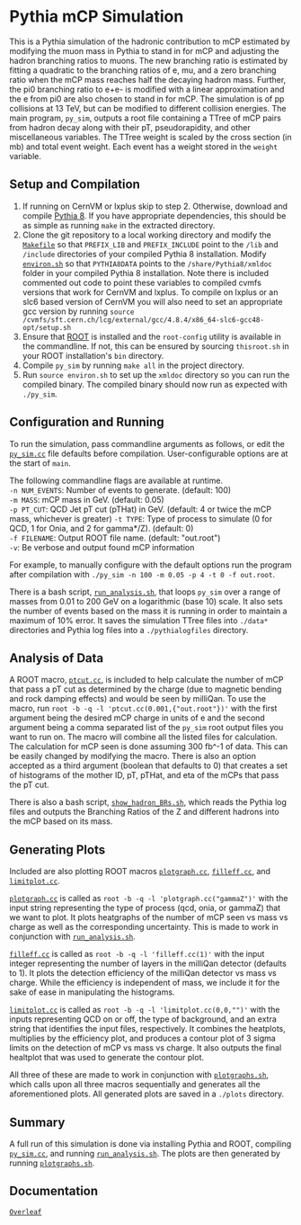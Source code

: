 Pythia mCP Simulation
=====================
This is a Pythia simulation of the hadronic contribution to mCP estimated by modifying the muon mass in Pythia to stand in for mCP and adjusting the hadron branching ratios to muons. The new branching ratio is estimated by fitting a quadratic to the branching ratios of e, mu, and a zero branching ratio when the mCP mass reaches half the decaying hadron mass. Further, the pi0 branching ratio to e+e- is modified with a linear approximation and the e from pi0 are also chosen to stand in for mCP. The simulation is of pp collisions at 13 TeV, but can be modified to different collision energies. The main program, `py_sim`, outputs a root file containing a TTree of mCP pairs from hadron decay along with their pT, pseudorapidity, and other miscellaneous variables. The TTree weight is scaled by the cross section (in mb) and total event weight. Each event has a weight stored in the `weight` variable.

Setup and Compilation
---------------------
1. If running on CernVM or lxplus skip to step 2. Otherwise, download and compile [Pythia 8](http://home.thep.lu.se/~torbjorn/Pythia.html). If you have appropriate dependencies, this should be as simple as running `make` in the extracted directory.
2. Clone the git repository to a local working directory and modify the [`Makefile`](../master/Makefile) so that `PREFIX_LIB` and `PREFIX_INCLUDE` point to the `/lib` and `/include` directories of your compiled Pythia 8 installation. Modify [`environ.sh`](../master/environ.sh) so that `PYTHIA8DATA` points to the `/share/Pythia8/xmldoc` folder in your compiled Pythia 8 installation. Note there is included commented out code to point these variables to compiled cvmfs versions that work for CernVM and lxplus. To compile on lxplus or an slc6 based version of CernVM you will also need to set an appropriate gcc version by running `source /cvmfs/sft.cern.ch/lcg/external/gcc/4.8.4/x86_64-slc6-gcc48-opt/setup.sh`
3. Ensure that [ROOT](https://root.cern.ch) is installed and the `root-config` utility is available in the commandline. If not, this can be ensured by sourcing `thisroot.sh` in your ROOT installation's `bin` directory.
4. Compile `py_sim` by running `make all` in the project directory.
5. Run `source environ.sh` to set up the `xmldoc` directory so you can run the compiled binary. The compiled binary should now run as expected with `./py_sim`.

Configuration and Running
-------------------------
To run the simulation, pass commandline arguments as follows, or edit the [`py_sim.cc`](../master/py_sim.cc) file defaults before compilation. User-configurable options are at the start of `main`.

The following commandline flags are available at runtime.  
`-n NUM_EVENTS`: Number of events to generate. (default: 100)  
`-m MASS`: mCP mass in GeV. (default: 0.05)  
`-p PT_CUT`: QCD Jet pT cut (pTHat) in GeV. (default: 4 or twice the mCP mass, whichever is greater)
`-t TYPE`: Type of process to simulate (0 for QCD, 1 for Onia, and 2 for gamma*/Z). (default: 0)  
`-f FILENAME`: Output ROOT file name. (default: "out.root")  
`-v`: Be verbose and output found mCP information

For example, to manually configure with the default options run the program after compilation with `./py_sim -n 100 -m 0.05 -p 4 -t 0 -f out.root`.

There is a bash script, [`run_analysis.sh`](../master/run_analysis.sh), that loops `py_sim` over a range of masses from 0.01 to 200 GeV on a logarithmic (base 10) scale. It also sets the number of events based on the mass it is running in order to maintain a maximum of 10% error. It saves the simulation TTree files into `./data*` directories and Pythia log files into a `./pythialogfiles` directory.

Analysis of Data
----------------
A ROOT macro, [`ptcut.cc`](../master/ptcut.cc), is included to help calculate the number of mCP that pass a pT cut as determined by the charge (due to magnetic bending and rock damping effects) and would be seen by milliQan. To use the macro, run `root -b -q -l 'ptcut.cc(0.001,{"out.root"})'` with the first argument being the desired mCP charge in units of e and the second argument being a comma separated list of the `py_sim` root output files you want to run on. The macro will combine all the listed files for calculation. The calculation for mCP seen is done assuming 300 fb^-1 of data. This can be easily changed by modifying the macro. There is also an option accepted as a third argument (boolean that defaults to 0) that creates a set of histograms of the mother ID, pT, pTHat, and eta of the mCPs that pass the pT cut.

There is also a bash script, [`show_hadron_BRs.sh`](../master/show_hadron_BRs.sh), which reads the Pythia log files and outputs the Branching Ratios of the Z and different hadrons into the mCP based on its mass.

Generating Plots
----------------
Included are also plotting ROOT macros [`plotgraph.cc`](../master/plotgraph.cc), [`filleff.cc`](../master/filleff.cc), and [`limitplot.cc`](../master/limitplot.cc).

[`plotgraph.cc`](../master/plotgraph.cc) is called as `root -b -q -l 'plotgraph.cc("gammaZ")'` with the input string representing the type of process (qcd, onia, or gammaZ) that we want to plot. It plots heatgraphs of the number of mCP seen vs mass vs charge as well as the corresponding uncertainty. This is made
to work in conjunction with [`run_analysis.sh`](../master/run_analysis.sh).

[`filleff.cc`](../master/filleff.cc) is called as `root -b -q -l 'filleff.cc(1)'` with the input integer representing the number of layers in the milliQan detector (defaults to 1). It plots the detection efficiency of the milliQan detector vs mass vs charge. While the efficiency is independent of mass, we include it for the sake of ease in manipulating the histograms.

[`limitplot.cc`](../master/limitplot.cc) is called as `root -b -q -l 'limitplot.cc(0,0,"")'` with the inputs representing QCD on or off, the type of background, and an extra string that identifies the input files, respectively. It combines the heatplots, multiplies by the efficiency plot, and produces a contour plot of 3 sigma limits on the detection of mCP vs mass vs charge. It also outputs the final healtplot that was used to generate the contour plot.

All three of these are made to work in conjunction with [`plotgraphs.sh`](../master/run_analysis.sh), which calls upon all three macros sequentially and generates all the aforementioned plots. All generated plots are saved in a `./plots` directory.

Summary
-------
A full run of this simulation is done via installing Pythia and ROOT, compiling [`py_sim.cc`](../master/py_sim.cc), and running [`run_analysis.sh`](../master/run_analysis.sh). The plots are then generated by running [`plotgraphs.sh`](../master/run_analysis.sh).

Documentation
-------------
[`Overleaf`](https://www.overleaf.com/read/mwxgnfbhmjyb)
